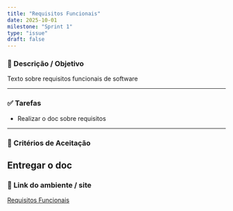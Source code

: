 ```yaml
---
title: "Requisitos Funcionais"
date: 2025-10-01
milestone: "Sprint 1"
type: "issue"
draft: false
---
```


### 📝 Descrição / Objetivo  
Texto sobre requisitos funcionais de software

---

### ✅ Tarefas  
- Realizar o doc sobre requisitos 


---

### 📌 Critérios de Aceitação  
Entregar o doc 
---

### 🔗 Link do ambiente / site  
[Requisitos Funcionais](https://github.com/unb-mds/2025-2-Squad-10/blob/main/doc/requisitos/Requisitos%20Funcionais.md)



